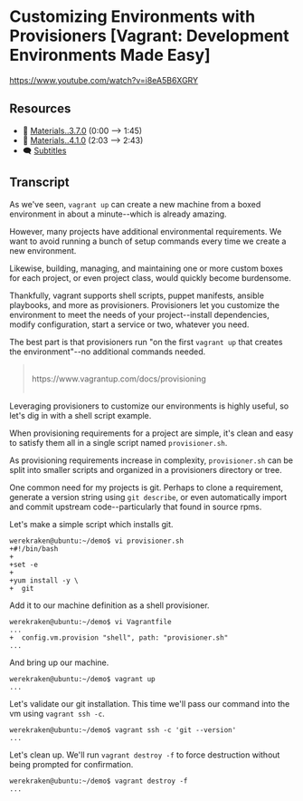 # Customizing Environments with Provisioners [Vagrant: Development Environments Made Easy]

https://www.youtube.com/watch?v=i8eA5B6XGRY

## Resources

* 🧱 [Materials..3.7.0](../03.More.07..Vagrantfile.Precedence/Materials..3.7.0) (0:00 --> 1:45)
* 🧱 [Materials..4.1.0](../04.Scripts.01..Customizing.Environments.with.Provisioners/Materials..4.1.0) (2:03 --> 2:43)
* 🗨 [Subtitles](subtitles.srt)

## Transcript

As we've seen, `vagrant up` can create a new machine from a boxed environment in about a minute--which is already amazing.

However, many projects have additional environmental requirements. We want to avoid running a bunch of setup commands every time we create a new environment.

Likewise, building, managing, and maintaining one or more custom boxes for each project, or even project class, would quickly become burdensome.

Thankfully, vagrant supports shell scripts, puppet manifests, ansible playbooks, and more as provisioners. Provisioners let you customize the environment to meet the needs of your project--install dependencies, modify configuration, start a service or two, whatever you need.

The best part is that provisioners run "on the first `vagrant up` that creates the environment"--no additional commands needed.

> <br>
> https://www.vagrantup.com/docs/provisioning
> <br><br>

Leveraging provisioners to customize our environments is highly useful, so let's dig in with a shell script example.

When provisioning requirements for a project are simple, it's clean and easy to satisfy them all in a single script named `provisioner.sh`.

As provisioning requirements increase in complexity, `provisioner.sh` can be split into smaller scripts and organized in a provisioners directory or tree.

One common need for my projects is git. Perhaps to clone a requirement, generate a version string using `git describe`, or even automatically import and commit upstream code--particularly that found in source rpms.

Let's make a simple script which installs git.
```
werekraken@ubuntu:~/demo$ vi provisioner.sh
+#!/bin/bash
+
+set -e
+
+yum install -y \
+  git
```
Add it to our machine definition as a shell provisioner.
```
werekraken@ubuntu:~/demo$ vi Vagrantfile
...
+  config.vm.provision "shell", path: "provisioner.sh"
...
```
And bring up our machine.
```
werekraken@ubuntu:~/demo$ vagrant up
...
```

Let's validate our git installation. This time we'll pass our command into the vm using `vagrant ssh -c`.
```
werekraken@ubuntu:~/demo$ vagrant ssh -c 'git --version'
...
```

Let's clean up. We'll run `vagrant destroy -f` to force destruction without being prompted for confirmation.
```
werekraken@ubuntu:~/demo$ vagrant destroy -f
...
```
